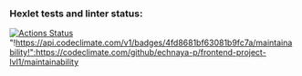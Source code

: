 ### Hexlet tests and linter status:
[![Actions Status](https://github.com/echnaya-p/frontend-project-lvl1/workflows/hexlet-check/badge.svg)](https://github.com/echnaya-p/frontend-project-lvl1/actions)
"!https://api.codeclimate.com/v1/badges/4fd8681bf63081b9fc7a/maintainability!":https://codeclimate.com/github/echnaya-p/frontend-project-lvl1/maintainability